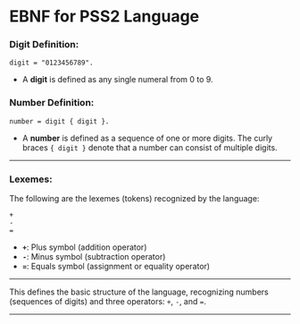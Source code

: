 # EBNF for PSS2 Language

### Digit Definition:
```ebnf
digit = "0123456789".
```
- A **digit** is defined as any single numeral from 0 to 9.

### Number Definition:
```ebnf
number = digit { digit }.
```
- A **number** is defined as a sequence of one or more digits. The curly braces `{ digit }` denote that a number can consist of multiple digits.

---

### Lexemes:
The following are the lexemes (tokens) recognized by the language:

```
+
-
=
```
- **`+`**: Plus symbol (addition operator)
- **`-`**: Minus symbol (subtraction operator)
- **`=`**: Equals symbol (assignment or equality operator)

---

This defines the basic structure of the language, recognizing numbers (sequences of digits) and three operators: `+`, `-`, and `=`.

---
